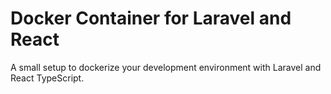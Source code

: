 # Docker Container for Laravel and React
A small setup to dockerize your development environment with Laravel and React TypeScript.